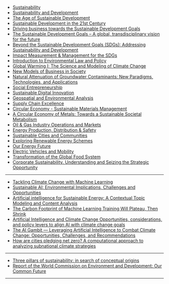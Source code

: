 - [Sustainability](https://www.coursera.org/learn/sustainability)
- [Sustainability and Development](https://www.coursera.org/mastertrack/sustainability-development-umich)
- [The Age of Sustainable Development](https://www.coursera.org/learn/sustainable-development)
- [Sustainable Development in the 21st Century](https://www.coursera.org/learn/sustainable-development-ban-ki-moon)
- [Driving business towards the Sustainable Development Goals](https://www.coursera.org/learn/sdgbusiness)
- [The Sustainable Development Goals – A global, transdisciplinary vision for the future](https://www.coursera.org/learn/global-sustainable-development)
- [Beyond the Sustainable Development Goals (SDGs): Addressing Sustainability and Development](https://www.coursera.org/learn/beyond-the-sustainable-development-goals-addressing-sustainability-and-development)
- [Impact Measurement & Management for the SDGs](https://www.coursera.org/learn/impact-for-sdgs)
- [Introduction to Environmental Law and Policy](https://www.coursera.org/learn/environmental-law)
- [Global Warming I: The Science and Modeling of Climate Change](https://www.coursera.org/learn/global-warming)
- [New Models of Business in Society](https://www.coursera.org/learn/uva-darden-business-society)
- [Natural Attenuation of Groundwater Contaminants: New Paradigms, Technologies, and Applications](https://www.coursera.org/learn/natural-attenuation-of-groundwater-contaminants)
- [Social Entrepreneurship](https://www.coursera.org/learn/wharton-social-entrepreneurship)
- [Sustainable Digital Innovation](https://www.coursera.org/learn/sustainable-digital-innovation)
- [Geospatial and Environmental Analysis](https://www.coursera.org/learn/spatial-analysis)
- [Supply Chain Excellence](https://www.coursera.org/learn/supply-chain-excellence)
- [Circular Economy - Sustainable Materials Management](https://www.coursera.org/learn/circular-economy)
- [A Circular Economy of Metals: Towards a Sustainable Societal Metabolism](https://www.coursera.org/learn/circular-economy-metals)
- [Oil & Gas Industry Operations and Markets](https://www.coursera.org/learn/oilandgas)
- [Energy Production, Distribution & Safety](https://www.coursera.org/specializations/energy-industry)
- [Sustainable Cities and Communities](https://www.coursera.org/specializations/sustainable-cities)
- [Exploring Renewable Energy Schemes](https://www.coursera.org/learn/exploring-renewable-energy)
- [Our Energy Future](https://www.coursera.org/learn/future-of-energy)
- [Electric Vehicles and Mobility](https://www.coursera.org/learn/electric-vehicles-mobility)
- [Transformation of the Global Food System](https://www.coursera.org/learn/transformation-global-food-system)
- [Corporate Sustainability. Understanding and Seizing the Strategic Opportunity](https://www.coursera.org/learn/corp-sustainability)

-------------------
- [Tackling Climate Change with Machine Learning](https://arxiv.org/pdf/1906.05433.pdf)
- [Sustainable AI: Environmental Implications, Challenges and Opportunities](https://arxiv.org/pdf/2111.00364.pdf)
- [Artificial intelligence for Sustainable Energy: A Contextual Topic Modeling and Content Analysis](https://arxiv.org/ftp/arxiv/papers/2110/2110.00828.pdf)
- [The Carbon Footprint of Machine Learning Training Will Plateau, Then Shrink](https://arxiv.org/ftp/arxiv/papers/2204/2204.05149.pdf)
- [Artificial Intelligence
and Climate Change
Opportunities,
considerations, and policy
levers to align AI with
climate change goals](https://eu.boell.org/sites/default/files/2021-04/Artificial%20Intelligence%20and%20Climate%20Change_FINAL_14042021.pdf)
- [The AI Gambit — Leveraging Artificial Intelligence to Combat Climate Change: Opportunities, Challenges, and Recommendations](https://www.researchgate.net/publication/350140929_The_AI_Gambit_-_Leveraging_Artificial_Intelligence_to_Combat_Climate_Change_Opportunities_Challenges_and_Recommendations)
- [How are cities pledging net zero? A computational approach to analyzing subnational climate strategies](https://arxiv.org/ftp/arxiv/papers/2112/2112.11207.pdf)

--------------
- [Three pillars of sustainability: in search of conceptual origins](https://link.springer.com/article/10.1007/s11625-018-0627-5)
- [Report of the World Commission on Environment and
Development: Our Common Future
](https://sustainabledevelopment.un.org/content/documents/5987our-common-future.pdf)


---------------------
